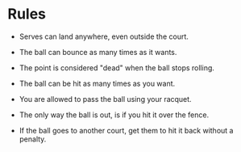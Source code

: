 # Rules

- Serves can land anywhere, even outside the court.

- The ball can bounce as many times as it wants.

- The point is considered "dead" when the ball stops rolling.

- The ball can be hit as many times as you want.

- You are allowed to pass the ball using your racquet.

- The only way the ball is out, is if you hit it over the fence.

- If the ball goes to another court, get them to hit it back without a penalty.

